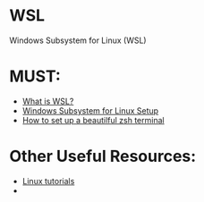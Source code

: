 # WSL
Windows Subsystem for Linux (WSL)

# MUST:
<ul>
  <li><a href="https://wiki.ubuntu.com/WSL#Starting_Ubuntu_on_WSL">What is WSL?</a></li> 
  <li><a href="https://github.com/HackTechGO/Windows-Subsystem-For-Linux-Setup-Guide">Windows Subsystem for Linux Setup</a></li>
  <li><a href="https://github.com/HackTechGO/WSL/blob/master/wsl-zsh-setup.md">How to set up a beautilful zsh terminal</a></li>
</ul>

# Other Useful Resources:
<ul>
  <li><a href="https://ubuntu.com/tutorials">Linux tutorials</a></li>    
  <li><a href=""></a></li>
</ul

